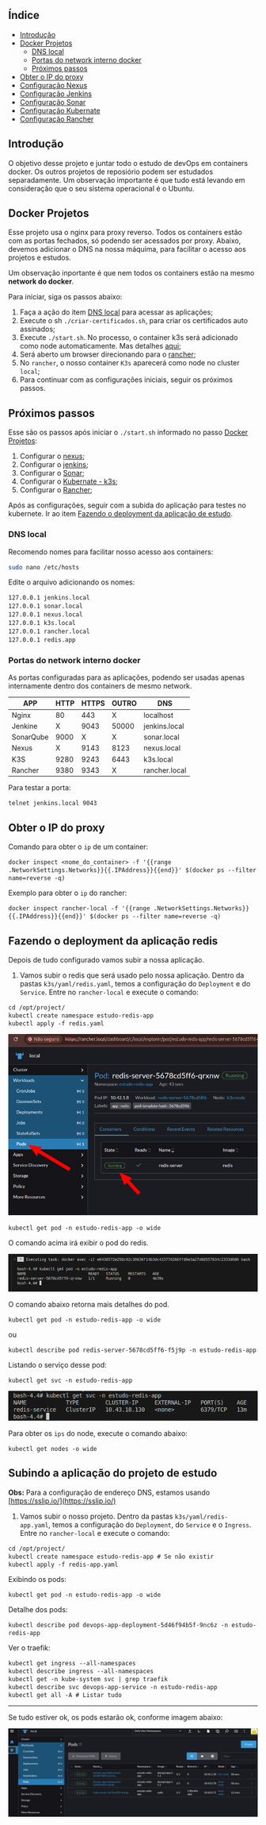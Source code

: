 ## Índice

* [Introdução](#introducao)
* [Docker Projetos](#docker-projetos)
    * [DNS local](#dns-local)
    * [Portas do network interno docker](#portas-do-network-interno-docker)
    * [Próximos passos](#próximos-passos)
* [Obter o IP do proxy](#obter-o-ip-do-proxy)
* [Configuração Nexus](./doc/nexus/README.md)
* [Configuração Jenkins](./doc/jenkins/README.md)
* [Configuração Sonar](./doc/sonar/README.md)
* [Configuração Kubernate](./doc/k3s/README.md)
* [Configuração Rancher](./doc/rancher/README.md)

## Introdução <a name="introducao"></a>

O objetivo desse projeto e juntar todo o estudo de devOps em containers docker. Os outros projetos de reposiório podem ser estudados separadamente. Um observação importante é que tudo está levando em consideração que o seu sistema operacional é o Ubuntu.

## Docker Projetos <a name="docker-projetos"></a>

Esse projeto usa o nginx para proxy reverso. Todos os containers estão com as portas fechados, só podendo ser acessados por proxy. Abaixo, devemos adicionar o DNS na nossa máquima, para facilitar o acesso aos projetos e estudos.

Um observação inportante é que nem todos os containers estão na mesmo **network do docker**.

Para iniciar, siga os passos abaixo:

1. Faça a ação do item [DNS local](#dns-local) para acessar as aplicações;
2. Execute o sh `./criar-certificados.sh`, para criar os certificados auto assinados;
3. Execute `./start.sh`. No processo, o container k3s será adicionado como node automaticamente. Mas detalhes [aqui](./doc/start/README.md);
4. Será aberto um browser direcionando para o [rancher](https://rancher.local/dashboard/auth/setup);
5. No `rancher`, o nosso container `K3s` aparecerá como node no cluster `local`;
6. Para continuar com as configurações iniciais, seguir os próximos passos.

## Próximos passos <a name="próximos-passos"></a>

Esse são os passos após iniciar o `./start.sh` informado no passo [Docker Projetos](#docker-projetos):

1. Configurar o [nexus](./doc/nexus/README.md);
2. Configurar o [jenkins](./doc/jenkins/README.md);
3. Configurar o [Sonar](./doc/sonar/README.md);
4. Configurar o [Kubernate - k3s](./doc/k3s/README.md);
5. Configurar o [Rancher](./doc/rancher/README.md);

Após as configurações, seguir com a subida do aplicação para testes no kubernete. Ir ao item [Fazendo o deployment da aplicação de estudo](README.md#fazendo-o-deployment-da-aplicação-de-estudo).

### DNS local <a name="dns-local"></a>

Recomendo nomes para facilitar nosso acesso aos containers:

```bash
sudo nano /etc/hosts
```

Edite o arquivo adicionando os nomes:

```bash
127.0.0.1 jenkins.local
127.0.0.1 sonar.local
127.0.0.1 nexus.local
127.0.0.1 k3s.local
127.0.0.1 rancher.local
127.0.0.1 redis.app
```

### Portas do network interno docker <a name="portas-do-network-interno-docker"></a>

As portas configuradas para as aplicações, podendo ser usadas apenas internamente dentro dos containers de mesmo network.

| APP | HTTP | HTTPS | OUTRO | DNS |
|---|---|---|---|---|
| Nginx | 80 | 443 | X | localhost |
| Jenkine | X | 9043 | 50000 | jenkins.local |
| SonarQube | 9000 | X | X | sonar.local |
| Nexus | X | 9143 | 8123 | nexus.local |
| K3S | 9280 | 9243 | 6443 | k3s.local |
| Rancher | 9380 | 9343 | X | rancher.local |


Para testar a porta:

```shell
telnet jenkins.local 9043
```

## Obter o IP do proxy <a name="obter-o-ip-do-proxy"></a>

Comando para obter o `ip` de um container:

```shell
docker inspect <nome_do_container> -f '{{range .NetworkSettings.Networks}}{{.IPAddress}}{{end}}' $(docker ps --filter name=reverse -q)
```

Exemplo para obter o `ip` do rancher:

```shell
docker inspect rancher-local -f '{{range .NetworkSettings.Networks}}{{.IPAddress}}{{end}}' $(docker ps --filter name=reverse -q)
```

## Fazendo o deployment da aplicação redis

Depois de tudo configurado vamos subir a nossa aplicação.

1. Vamos subir o redis que será usado pelo nossa aplicação. Dentro da pastas `k3s/yaml/redis.yaml`, temos a configuração do `Deployment` e do `Service`. Entre no `rancher-local` e execute o comando:
```shell
cd /opt/project/
kubectl create namespace estudo-redis-app
kubectl apply -f redis.yaml
```

![Redis 01](./doc/img/image01.png)

```shell
kubectl get pod -n estudo-redis-app -o wide
```

O comando acima irá exibir o pod do redis.

![Redis 02](./doc/img/image02.png)

O comando abaixo retorna mais detalhes do pod.

```shell
kubectl get pod -n estudo-redis-app -o wide
```

ou

```shell
kubectl describe pod redis-server-5678cd5ff6-f5j9p -n estudo-redis-app
```

Listando o serviço desse pod:

```shell
kubectl get svc -n estudo-redis-app
```

![Redis 03](./doc/img/image03.png)

Para obter os `ips` do node, execute o comando abaixo:

```shell
kubectl get nodes -o wide
```

## Subindo a aplicação do projeto de estudo

**Obs:** Para a configuração de endereço DNS, estamos usando [https://sslip.io/](https://sslip.io/)

1. Vamos subir o nosso projeto. Dentro da pastas `k3s/yaml/redis-app.yaml`, temos a configuração do `Deployment`, do `Service` e o `Ingress`. Entre no `rancher-local` e execute o comando:
```shell
cd /opt/project/
kubectl create namespace estudo-redis-app # Se não existir
kubectl apply -f redis-app.yaml
```

Exibindo os pods:

```shell
kubectl get pod -n estudo-redis-app -o wide
```

Detalhe dos pods:

```shell
kubectl describe pod devops-app-deployment-5d46f94b5f-9nc6z -n estudo-redis-app
```

Ver o traefik:

```shell
kubectl get ingress --all-namespaces
kubectl describe ingress --all-namespaces
kubectl get -n kube-system svc | grep traefik
kubectl describe svc devops-app-service -n estudo-redis-app
kubectl get all -A # Listar tudo
```
---
Se tudo estiver ok, os pods estarão ok, conforme imagem abaixo:

![Redis 04](./doc/img/image04.png)
